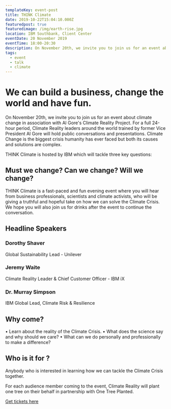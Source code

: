 ```yaml
---
templateKey: event-post
title: THINK Climate
date: 2019-10-22T15:04:10.000Z
featuredpost: true
featuredimage: /img/earth-rise.jpg
location: IBM Southbank, Client Center
eventDate: 20 November 2019
eventTime: 18:00-20:30
description: On November 20th, we invite you to join us for an event about climate change in association with Al Gore's Climate Reality Project. THINK Climate is a fast-paced and fun evening event where you will hear from business professionals, scientists and climate activists, who will be giving a truthful and hopeful take on how we can solve the Climate Crisis.
tags:
  - event
  - talk
  - climate
---
```

# We can build a business, change the world and have fun.

On November 20th, we invite you to join us for an event about climate change in association with Al Gore's Climate Reality Project. For a full 24-hour period, Climate Reality leaders around the world trained by former Vice President Al Gore will hold public conversations and presentations. Climate Change is the biggest crisis humanity has ever faced but both its causes and solutions are complex.

THINK Climate is hosted by IBM which will tackle three key questions:

## Must we change? Can we change? Will we change?

THINK Climate is a fast-paced and fun evening event where you will hear from business professionals, scientists and climate activists, who will be giving a truthful and hopeful take on how we can solve the Climate Crisis. We hope you will also join us for drinks after the event to continue the conversation.

## Headline Speakers

### Dorothy Shaver
Global Sustainability
Lead - Unilever

### Jeremy Waite
Climate Reality Leader & Chief
Customer Officer - IBM iX

### Dr. Murray Simpson
IBM Global Lead, Climate
Risk & Resilience

## Why come?
• Learn about the reality of the Climate Crisis.
• What does the science say and why should we care?
• What can we do personally and professionally to make a difference?

## Who is it for ?

Anybody who is interested in learning how we can tackle the Climate Crisis together.

For each audience member coming to the event, Climate Reality will plant one tree on their behalf in partnership with One Tree Planted.

[Get tickets here](https://www.eventbrite.co.uk/e/think-climate-tickets-74001529567)
